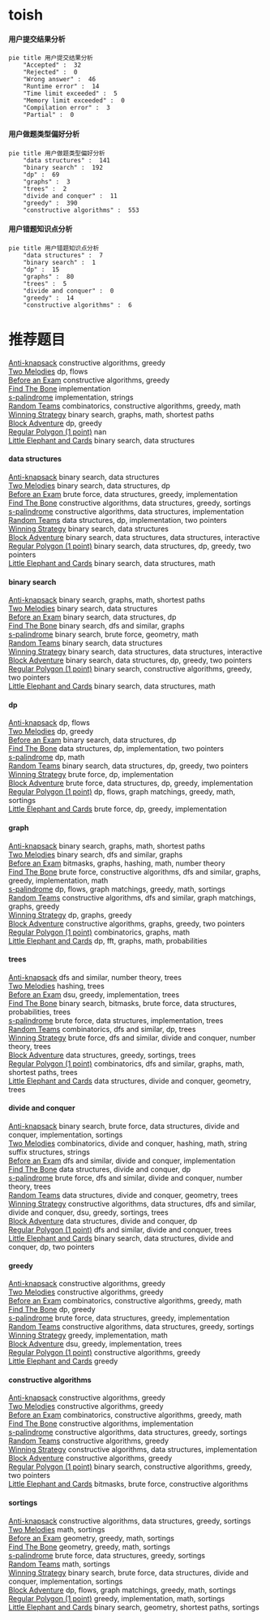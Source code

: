 # toish
<!-- tabs:start -->
#### **用户提交结果分析**

```mermaid
pie title 用户提交结果分析
    "Accepted" :  32
    "Rejected" :  0
    "Wrong answer" :  46
    "Runtime error" :  14
    "Time limit exceeded" :  5
    "Memory limit exceeded" :  0
    "Compilation error" :  3
    "Partial" :  0
```
#### **用户做题类型偏好分析**

```mermaid
pie title 用户做题类型偏好分析
    "data structures" :  141
    "binary search" :  192
    "dp" :  69
    "graphs" :  3
    "trees" :  2
    "divide and conquer" :  11
    "greedy" :  390
    "constructive algorithms" :  553
```
#### **用户错题知识点分析**

```mermaid
pie title 用户错题知识点分析
    "data structures" :  7
    "binary search" :  1
    "dp" :  15
    "graphs" :  80
    "trees" :  5
    "divide and conquer" :  0
    "greedy" :  14
    "constructive algorithms" :  6
```
<!-- tabs:end -->
# 推荐题目
[Anti-knapsack](http://codeforces.com/problemset/problem/1493/A)		constructive algorithms,
                        greedy		  
[Two Melodies](http://codeforces.com/problemset/problem/813/D)		dp,
                        flows		  
[Before an Exam](http://codeforces.com/problemset/problem/4/B)		constructive algorithms,
                        greedy		  
[Find The Bone](http://codeforces.com/problemset/problem/796/B)		implementation		  
[s-palindrome](http://codeforces.com/problemset/problem/691/B)		implementation,
                        strings		  
[Random Teams](http://codeforces.com/problemset/problem/478/B)		combinatorics,
                        constructive algorithms,
                        greedy,
                        math		  
[Winning Strategy](http://codeforces.com/problemset/problem/97/C)		binary search,
                        graphs,
                        math,
                        shortest paths		  
[Block Adventure](http://codeforces.com/problemset/problem/1200/B)		dp,
                        greedy		  
[Regular Polygon (1 point)](https://codeforces.com/contest/1164/problem/F)		nan		  
[Little Elephant and Cards](https://codeforces.com/contest/205/problem/D)		binary search,
                        data structures		  
<!-- tabs:start -->
#### **data structures**
[Anti-knapsack](https://codeforces.com/contest/205/problem/D)		binary search,
                        data structures		  
[Two Melodies](http://codeforces.com/problemset/problem/875/E)		binary search,
                        data structures,
                        dp		  
[Before an Exam](http://codeforces.com/problemset/problem/1340/A)		brute force,
                        data structures,
                        greedy,
                        implementation		  
[Find The Bone](http://codeforces.com/problemset/problem/1438/B)		constructive algorithms,
                        data structures,
                        greedy,
                        sortings		  
[s-palindrome](http://codeforces.com/problemset/problem/156/B)		constructive algorithms,
                        data structures,
                        implementation		  
[Random Teams](http://codeforces.com/problemset/problem/961/B)		data structures,
                        dp,
                        implementation,
                        two pointers		  
[Winning Strategy](http://codeforces.com/problemset/problem/1379/F1)		binary search,
                        data structures		  
[Block Adventure](http://codeforces.com/problemset/problem/1466/I)		binary search,
                        data structures,
                        data structures,
                        interactive		  
[Regular Polygon (1 point)](http://codeforces.com/problemset/problem/1492/C)		binary search,
                        data structures,
                        dp,
                        greedy,
                        two pointers		  
[Little Elephant and Cards](http://codeforces.com/problemset/problem/1490/G)		binary search,
                        data structures,
                        math		  
#### **binary search**
[Anti-knapsack](http://codeforces.com/problemset/problem/97/C)		binary search,
                        graphs,
                        math,
                        shortest paths		  
[Two Melodies](https://codeforces.com/contest/205/problem/D)		binary search,
                        data structures		  
[Before an Exam](http://codeforces.com/problemset/problem/875/E)		binary search,
                        data structures,
                        dp		  
[Find The Bone](http://codeforces.com/problemset/problem/1100/E)		binary search,
                        dfs and similar,
                        graphs		  
[s-palindrome](http://codeforces.com/problemset/problem/1354/C2)		binary search,
                        brute force,
                        geometry,
                        math		  
[Random Teams](http://codeforces.com/problemset/problem/1379/F1)		binary search,
                        data structures		  
[Winning Strategy](http://codeforces.com/problemset/problem/1466/I)		binary search,
                        data structures,
                        data structures,
                        interactive		  
[Block Adventure](http://codeforces.com/problemset/problem/1492/C)		binary search,
                        data structures,
                        dp,
                        greedy,
                        two pointers		  
[Regular Polygon (1 point)](http://codeforces.com/problemset/problem/1463/D)		binary search,
                        constructive algorithms,
                        greedy,
                        two pointers		  
[Little Elephant and Cards](http://codeforces.com/problemset/problem/1490/G)		binary search,
                        data structures,
                        math		  
#### **dp**
[Anti-knapsack](http://codeforces.com/problemset/problem/813/D)		dp,
                        flows		  
[Two Melodies](http://codeforces.com/problemset/problem/1200/B)		dp,
                        greedy		  
[Before an Exam](http://codeforces.com/problemset/problem/875/E)		binary search,
                        data structures,
                        dp		  
[Find The Bone](http://codeforces.com/problemset/problem/961/B)		data structures,
                        dp,
                        implementation,
                        two pointers		  
[s-palindrome](http://codeforces.com/problemset/problem/1237/E)		dp,
                        math		  
[Random Teams](http://codeforces.com/problemset/problem/1492/C)		binary search,
                        data structures,
                        dp,
                        greedy,
                        two pointers		  
[Winning Strategy](https://codeforces.com/contest/1457/problem/C)		brute force,
                        dp,
                        implementation		  
[Block Adventure](http://codeforces.com/problemset/problem/1491/C)		brute force,
                        data structures,
                        dp,
                        greedy,
                        implementation		  
[Regular Polygon (1 point)](http://codeforces.com/problemset/problem/1437/C)		dp,
                        flows,
                        graph matchings,
                        greedy,
                        math,
                        sortings		  
[Little Elephant and Cards](http://codeforces.com/problemset/problem/1499/B)		brute force,
                        dp,
                        greedy,
                        implementation		  
#### **graph**
[Anti-knapsack](http://codeforces.com/problemset/problem/97/C)		binary search,
                        graphs,
                        math,
                        shortest paths		  
[Two Melodies](http://codeforces.com/problemset/problem/1100/E)		binary search,
                        dfs and similar,
                        graphs		  
[Before an Exam](https://codeforces.com/contest/1471/problem/D)		bitmasks,
                        graphs,
                        hashing,
                        math,
                        number theory		  
[Find The Bone](http://codeforces.com/problemset/problem/1487/C)		brute force,
                        constructive algorithms,
                        dfs and similar,
                        graphs,
                        greedy,
                        implementation,
                        math		  
[s-palindrome](http://codeforces.com/problemset/problem/1437/C)		dp,
                        flows,
                        graph matchings,
                        greedy,
                        math,
                        sortings		  
[Random Teams](http://codeforces.com/problemset/problem/1470/D)		constructive algorithms,
                        dfs and similar,
                        graph matchings,
                        graphs,
                        greedy		  
[Winning Strategy](http://codeforces.com/problemset/problem/1476/C)		dp,
                        graphs,
                        greedy		  
[Block Adventure](http://codeforces.com/problemset/problem/1304/D)		constructive algorithms,
                        graphs,
                        greedy,
                        two pointers		  
[Regular Polygon (1 point)](http://codeforces.com/problemset/problem/1475/C)		combinatorics,
                        graphs,
                        math		  
[Little Elephant and Cards](http://codeforces.com/problemset/problem/553/E)		dp,
                        fft,
                        graphs,
                        math,
                        probabilities		  
#### **trees**
[Anti-knapsack](http://codeforces.com/problemset/problem/348/B)		dfs and similar,
                        number theory,
                        trees		  
[Two Melodies](http://codeforces.com/problemset/problem/1252/F)		hashing,
                        trees		  
[Before an Exam](https://codeforces.com/contest/890/problem/C)		dsu,
                        greedy,
                        implementation,
                        trees		  
[Find The Bone](http://codeforces.com/problemset/problem/1479/D)		binary search,
                        bitmasks,
                        brute force,
                        data structures,
                        probabilities,
                        trees		  
[s-palindrome](http://codeforces.com/problemset/problem/1511/C)		brute force,
                        data structures,
                        implementation,
                        trees		  
[Random Teams](http://codeforces.com/problemset/problem/1499/F)		combinatorics,
                        dfs and similar,
                        dp,
                        trees		  
[Winning Strategy](http://codeforces.com/problemset/problem/1491/E)		brute force,
                        dfs and similar,
                        divide and conquer,
                        number theory,
                        trees		  
[Block Adventure](http://codeforces.com/problemset/problem/1466/D)		data structures,
                        greedy,
                        sortings,
                        trees		  
[Regular Polygon (1 point)](http://codeforces.com/problemset/problem/1495/D)		combinatorics,
                        dfs and similar,
                        graphs,
                        math,
                        shortest paths,
                        trees		  
[Little Elephant and Cards](http://codeforces.com/problemset/problem/1303/G)		data structures,
                        divide and conquer,
                        geometry,
                        trees		  
#### **divide and conquer**
[Anti-knapsack](http://codeforces.com/problemset/problem/1461/D)		binary search,
                        brute force,
                        data structures,
                        divide and conquer,
                        implementation,
                        sortings		  
[Two Melodies](http://codeforces.com/problemset/problem/1466/G)		combinatorics,
                        divide and conquer,
                        hashing,
                        math,
                        string suffix structures,
                        strings		  
[Before an Exam](http://codeforces.com/problemset/problem/1490/D)		dfs and similar,
                        divide and conquer,
                        implementation		  
[Find The Bone](https://codeforces.com/contest/1483/problem/C)		data structures,
                        divide and conquer,
                        dp		  
[s-palindrome](http://codeforces.com/problemset/problem/1491/E)		brute force,
                        dfs and similar,
                        divide and conquer,
                        number theory,
                        trees		  
[Random Teams](http://codeforces.com/problemset/problem/1303/G)		data structures,
                        divide and conquer,
                        geometry,
                        trees		  
[Winning Strategy](http://codeforces.com/problemset/problem/1494/D)		constructive algorithms,
                        data structures,
                        dfs and similar,
                        divide and conquer,
                        dsu,
                        greedy,
                        sortings,
                        trees		  
[Block Adventure](http://codeforces.com/problemset/problem/1482/E)		data structures,
                        divide and conquer,
                        dp		  
[Regular Polygon (1 point)](http://codeforces.com/problemset/problem/566/C)		dfs and similar,
                        divide and conquer,
                        trees		  
[Little Elephant and Cards](http://codeforces.com/problemset/problem/1428/F)		binary search,
                        data structures,
                        divide and conquer,
                        dp,
                        two pointers		  
#### **greedy**
[Anti-knapsack](http://codeforces.com/problemset/problem/1493/A)		constructive algorithms,
                        greedy		  
[Two Melodies](http://codeforces.com/problemset/problem/4/B)		constructive algorithms,
                        greedy		  
[Before an Exam](http://codeforces.com/problemset/problem/478/B)		combinatorics,
                        constructive algorithms,
                        greedy,
                        math		  
[Find The Bone](http://codeforces.com/problemset/problem/1200/B)		dp,
                        greedy		  
[s-palindrome](http://codeforces.com/problemset/problem/1340/A)		brute force,
                        data structures,
                        greedy,
                        implementation		  
[Random Teams](http://codeforces.com/problemset/problem/1438/B)		constructive algorithms,
                        data structures,
                        greedy,
                        sortings		  
[Winning Strategy](http://codeforces.com/problemset/problem/103/A)		greedy,
                        implementation,
                        math		  
[Block Adventure](https://codeforces.com/contest/890/problem/C)		dsu,
                        greedy,
                        implementation,
                        trees		  
[Regular Polygon (1 point)](http://codeforces.com/problemset/problem/1503/A)		constructive algorithms,
                        greedy		  
[Little Elephant and Cards](http://codeforces.com/problemset/problem/1452/C)		greedy		  
#### **constructive algorithms**
[Anti-knapsack](http://codeforces.com/problemset/problem/1493/A)		constructive algorithms,
                        greedy		  
[Two Melodies](http://codeforces.com/problemset/problem/4/B)		constructive algorithms,
                        greedy		  
[Before an Exam](http://codeforces.com/problemset/problem/478/B)		combinatorics,
                        constructive algorithms,
                        greedy,
                        math		  
[Find The Bone](http://codeforces.com/problemset/problem/1335/D)		constructive algorithms,
                        implementation		  
[s-palindrome](http://codeforces.com/problemset/problem/1438/B)		constructive algorithms,
                        data structures,
                        greedy,
                        sortings		  
[Random Teams](http://codeforces.com/problemset/problem/1503/A)		constructive algorithms,
                        greedy		  
[Winning Strategy](http://codeforces.com/problemset/problem/156/B)		constructive algorithms,
                        data structures,
                        implementation		  
[Block Adventure](http://codeforces.com/problemset/problem/1493/A)		constructive algorithms,
                        greedy		  
[Regular Polygon (1 point)](http://codeforces.com/problemset/problem/1463/D)		binary search,
                        constructive algorithms,
                        greedy,
                        two pointers		  
[Little Elephant and Cards](https://codeforces.com/contest/1456/problem/B)		bitmasks,
                        brute force,
                        constructive algorithms		  
#### **sortings**
[Anti-knapsack](http://codeforces.com/problemset/problem/1438/B)		constructive algorithms,
                        data structures,
                        greedy,
                        sortings		  
[Two Melodies](http://codeforces.com/problemset/problem/1420/A)		math,
                        sortings		  
[Before an Exam](https://codeforces.com/contest/1496/problem/C)		geometry,
                        greedy,
                        math,
                        sortings		  
[Find The Bone](http://codeforces.com/problemset/problem/1495/A)		geometry,
                        greedy,
                        math,
                        sortings		  
[s-palindrome](http://codeforces.com/problemset/problem/1497/A)		brute force,
                        data structures,
                        greedy,
                        sortings		  
[Random Teams](http://codeforces.com/problemset/problem/1427/A)		math,
                        sortings		  
[Winning Strategy](http://codeforces.com/problemset/problem/1461/D)		binary search,
                        brute force,
                        data structures,
                        divide and conquer,
                        implementation,
                        sortings		  
[Block Adventure](http://codeforces.com/problemset/problem/1437/C)		dp,
                        flows,
                        graph matchings,
                        greedy,
                        math,
                        sortings		  
[Regular Polygon (1 point)](http://codeforces.com/problemset/problem/1473/A)		greedy,
                        implementation,
                        math,
                        sortings		  
[Little Elephant and Cards](http://codeforces.com/problemset/problem/1486/B)		binary search,
                        geometry,
                        shortest paths,
                        sortings		  
<!-- tabs:end -->
